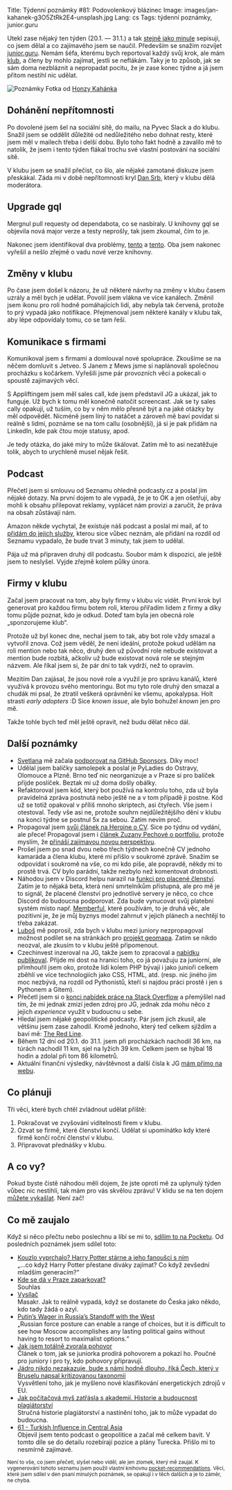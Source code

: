 Title: Týdenní poznámky #81: Podovolenkový blázinec
Image: images/jan-kahanek-g3O5ZtRk2E4-unsplash.jpg
Lang: cs
Tags: týdenní poznámky, junior.guru


Utekl zase nějaký ten týden (20.1. — 31.1.) a tak [stejně jako minule]({filename}2022-01-19_tydenni-poznamky-80-spousteni-podcastu-a-psani-o-cv.md) sepisuji, co jsem dělal a co zajímavého jsem se naučil. Především se snažím rozvíjet [junior.guru](https://junior.guru/). Nemám šéfa, kterému bych reportoval každý svůj krok, ale mám [klub](https://junior.guru/club/), a členy by mohlo zajímat, jestli se neflákám. Taky je to způsob, jak se sám doma nezbláznit a nepropadat pocitu, že je zase konec týdne a já jsem přitom nestihl nic udělat.

![Poznámky]({static}/images/jan-kahanek-g3O5ZtRk2E4-unsplash.jpg)
Fotka od [Honzy Kahánka](https://unsplash.com/@honza_kahanek)


## Dohánění nepřítomnosti

Po dovolené jsem šel na sociální sítě, do mailu, na Pyvec Slack a do klubu. Snažil jsem se oddělit důležité od nedůležitého nebo dohnat resty, které jsem měl v mailech třeba i delší dobu. Bylo toho fakt hodně a zavalilo mě to natolik, že jsem i tento týden flákal trochu své vlastní postování na sociální sítě.

V klubu jsem se snažil přečíst, co šlo, ale nějaké zamotané diskuze jsem přeskákal. Záda mi v době nepřítomnosti kryl [Dan Srb](https://coreskill.tech/), který v klubu dělá moderátora.


## Upgrade gql

Mergnul pull requesty od dependabota, co se nasbíraly. U knihovny gql se objevila nová major verze a testy neprošly, tak jsem zkoumal, čím to je.

Nakonec jsem identifikoval dva problémy, [tento](https://github.com/graphql-python/gql/issues/290) a [tento](https://github.com/graphql-python/gql/issues/290#issuecomment-1022425154). Oba jsem nakonec vyřešil a nešlo zřejmě o vadu nové verze knihovny.


## Změny v klubu

Po čase jsem došel k názoru, že už některé návrhy na změny v klubu časem uzrály a měl bych je udělat. Povolil jsem vlákna ve více kanálech. Změnil jsem ikonu pro roli hodně pomáhajících lidí, aby nebyla tak červená, protože to prý vypadá jako notifikace. Přejmenoval jsem některé kanály v klubu tak, aby lépe odpovídaly tomu, co se tam řeší.


## Komunikace s firmami

Komunikoval jsem s firmami a domlouval nové spolupráce. Zkoušíme se na něčem domluvit s Jetveo. S Janem z Mews jsme si naplánovali společnou procházku s kočárkem. Vyřešili jsme pár provozních věcí a pokecali o spoustě zajímavých věcí.

S Appliftingem jsem měl sales call, kde jsem představil JG a ukázal, jak to funguje. Už bych k tomu měl konečně natočit screencast. Jak se ty sales cally opakují, už tuším, co by v něm mělo přesně být a na jaké otázky by měl odpovědět. Nicméně jsem líný to natáčet a zároveň mě baví povídat si reálně s lidmi, poznáme se na tom callu (osobnější), já si je pak přidám na LinkedIn, kde pak čtou moje statusy, apod.

Je tedy otázka, do jaké míry to může škálovat. Zatím mě to asi nezatěžuje tolik, abych to urychleně musel nějak řešit.


## Podcast

Přečetl jsem si smlouvu od Seznamu ohledně podcasty.cz a poslal jim nějaké dotazy. Na první dojem to ale vypadá, že je to OK a jen ošetřují, aby mohli k obsahu přilepovat reklamy, vyplácet nám provizi a zaručit, že práva na obsah zůstávají nám.

Amazon někde vychytal, že existuje náš podcast a poslal mi mail, ať to [přidám do jejich služby](https://podcasters.amazon.com/), kterou sice vůbec neznám, ale přidání na rozdíl od Seznamu vypadalo, že bude trvat 3 minuty, tak jsem to udělal.

Pája už má připraven druhý díl podcastu. Soubor mám k dispozici, ale ještě jsem to neslyšel. Vyjde zřejmě kolem půlky února.


## Firmy v klubu

Začal jsem pracovat na tom, aby byly firmy v klubu víc vidět. První krok byl generovat pro každou firmu botem roli, kterou přiřadím lidem z firmy a díky tomu půjde poznat, kdo je odkud. Doteď tam byla jen obecná role „sponzorujeme klub“.

Protože už byl konec dne, nechal jsem to tak, aby bot role vždy smazal a vytvořil znova. Což jsem věděl, že není ideální, protože pokud udělám na roli mention nebo tak něco, druhý den už původní role nebude existovat a mention bude rozbitá, ačkoliv už bude existovat nová role se stejným názvem. Ale říkal jsem si, že pár dní to tak vydrží, než to opravím.

Mezitím Dan zajásal, že jsou nové role a využil je pro správu kanálů, které využívá k provozu svého mentoringu. Bot mu tyto role druhý den smazal a chudák mi psal, že ztratil veškerá oprávnění ke všemu, apokalypsa. Holt strasti _early adopters_ :D Sice _known issue_, ale bylo bohužel _known_ jen pro mě.

Takže tohle bych teď měl ještě opravit, než budu dělat něco dál.


## Další poznámky

- [Svetlana](https://kompilator.cz/) mě začala [podporovat na GitHub Sponsors](https://github.com/sponsors/honzajavorek/). Díky moc!
- Udělal jsem balíčky samolepek a poslal je PyLadies do Ostravy, Olomouce a Plzně. Brno teď nic neorganizuje a v Praze si pro balíček přijde poslíček. Beztak mi už doma došly obálky.
- Refaktoroval jsem kód, který bot používá na kontrolu toho, zda už byla pravidelná zpráva postnutá nebo ještě ne a v tom případě ji postne. Kód už se totiž opakoval v příliš mnoho skriptech, asi čtyřech. Vše jsem i otestoval. Tedy vše asi ne, protože souhrn nejdůležitějšího dění v klubu na konci týdne se postnul 5x za sebou. Zatím nevím proč.
- Propagoval jsem [svůj článek na Heroine o CV](https://www.heroine.cz/zeny-it/7091-jak-si-napsat-dobre-cv-a-byt-videt-pri-hledani-prvni-prace-v-it). Sice po týdnu od vydání, ale přece! Propagoval jsem i [článek Zuzany Pechové o portfoliu](https://www.heroine.cz/zeny-it/7047-jak-si-vybudovat-portfolio-a-ukazat-co-uz-v-it-umite), protože myslím, že [přináší zajímavou novou perspektivu](https://twitter.com/honzajavorek/status/1486267371262291973).
- Prošel jsem po snad dvou nebo třech týdnech konečně CV jednoho kamaráda a člena klubu, které mi přišlo v soukromé zprávě. Snažím se odpovídat i soukromě na vše, co mi kdo píše, ale popravdě, někdy mi to prostě trvá. CV bylo parádní, takže nezbylo než komentovat drobnosti.
- Náhodou jsem v Discord helpu narazil na [funkci pro placené členství](https://support.discord.com/hc/en-us/articles/4415163187607-Premium-Memberships-for-Servers). Zatím je to nějaká beta, která není smrtelníkům přístupná, ale pro mě je to signál, že placené členství pro jednotlivé servery je něco, co chce Discord do budoucna podporovat. Zda bude vynucovat svůj platební systém místo např. [Memberful](https://memberful.com/), které používám, to je druhá věc, ale pozitivní je, že je můj byznys model zahrnut v jejich plánech a nechtějí to třeba zakázat.
- [Luboš](https://blog.zvestov.cz/) mě poprosil, zda bych v klubu mezi juniory nezpropagoval možnost podílet se na stránkách pro [projekt geomapa](https://geomapa.lounovicepodblanikem.cz/). Zatím se nikdo neozval, ale zkusím to v klubu ještě připomenout.
- Czechinvest inzeroval na JG, takže jsem to zpracoval a [nabídku publikoval](https://junior.guru/jobs/adbca516fcb8da745a785a98e74db6fd89f131506cce8d69434b6cbc/). Přijde mi dost na hranici toho, co já považuju za juniorní, ale přimhouřil jsem oko, protože lidi kolem PHP bývají i jako junioři celkem zběhlí ve více technologiích jako CSS, HTML, atd. (resp. nic jiného jim moc nezbývá, na rozdíl od Pythonistů, kteří si najdou práci prostě i jen s Pythonem a Gitem).
- Přečetl jsem si o [konci nabídek práce na Stack Overflow](https://meta.stackoverflow.com/questions/415293/sunsetting-jobs-developer-story) a přemýšlel nad tím, že mi jednak zmizí jeden zdroj pro JG, jednak zda mohu něco z jejich _experience_ využít v budoucnu u sebe.
- Hledal jsem nějaké geopolitické podcasty. Pár jsem jich zkusil, ale většinu jsem zase zahodil. Kromě jednoho, který teď celkem sjíždím a baví mě: [The Red Line](https://www.theredlinepodcast.com/).
- Během 12 dní od 20.1. do 31.1. jsem při procházkách nachodil 36 km, na túrách nachodil 11 km, sjel na lyžích 39 km. Celkem jsem se hýbal 18 hodin a zdolal při tom 86 kilometrů.
- Aktuální finanční výsledky, návštěvnost a další čísla k JG [mám přímo na webu](https://junior.guru/open/).


## Co plánuji

Tři věci, které bych chtěl zvládnout udělat příště:

1. Pokračovat ve zvyšování viditelnosti firem v klubu.
2. Ozvat se firmě, které členství končí. Udělat si upomínátko kdy které firmě končí roční členství v klubu.
3. Připravovat přednášky v klubu.


## A co vy?

Pokud byste čistě náhodou měli dojem, že jste oproti mě za uplynulý týden vůbec nic nestihli, tak mám pro vás skvělou zprávu! V klidu se na ten dojem [můžete vykašlat]({filename}2020-06-04_neni-to-zavod.md). Není zač!


## Co mě zaujalo

Když si něco přečtu nebo poslechnu a líbí se mi to, [sdílím to na Pocketu](https://getpocket.com/@honzajavorek). Od posledních poznámek jsem sdílel toto:

- [Kouzlo vyprchalo? Harry Potter stárne a jeho fanoušci s ním](https://www.seznamzpravy.cz/clanek/kultura-chlapec-ktery-prezil-slavi-vyroci-zaujme-harry-potter-i-dalsi-generaci-186033)<br>„…co když Harry Potter přestane diváky zajímat? Co když zevšední mladším generacím?“
- [Kde se dá v Praze zaparkovat?](https://www.youtube.com/watch?v=z8vz6GFZD1k)<br>Souhlas
- [Vysílač](https://overcast.fm/+lh3KU6i_U)<br>Masakr. Jak to reálně vypadá, když se dostanete do Česka jako někdo, kdo tady žádá o azyl.
- [Putin’s Wager in Russia’s Standoff with the West](https://warontherocks.com/2022/01/putins-wager-in-russias-standoff-with-the-west/)<br>„Russian force posture can enable a range of choices, but it is difficult to see how Moscow accomplishes any lasting political gains without having to resort to maximalist options.“
- [Jak jsem totálně zvorala pohovor](https://www.hanakonecna.cz/jak-jsem-totalne-zvorala-pohovor/)<br>Článek o tom, jak se juniorka prodírá pohovorem a pokazí ho. Poučné pro juniory i pro ty, kdo pohovory připravují.
- [Jádro nikdo nezakazuje, bude s námi hodně dlouho, říká Čech, který v Bruselu napsal kritizovanou taxonomii](https://archiv.hn.cz/c7-67024090-pp96p-98aa1daef1f2a59)<br>Vysvětlení toho, jak je myšleno nové klasifikování energetických zdrojů v EU.
- [Jak počítačová myš zatřásla s akademií. Historie a budoucnost plagiátorství](https://finmag.penize.cz/veda-a-technika/431771-jak-pocitacova-mys-zatrasla-s-akademii-historie-a-budoucnost-plagiatorstvi)<br>Stručná historie plagiátorství a nastínění toho, jak to může vypadat do budoucna.
- [61 - Turkish Influence in Central Asia](https://theredline.libsyn.com/61-turkish-influence-in-central-asia)<br>Objevil jsem tento podcast o geopolitice a začal mě celkem bavit. V tomto díle se do detailu rozebírají pozice a plány Turecka. Přišlo mi to nesmírně zajímavé.

<small>Není to vše, co jsem přečetl, slyšel nebo viděl, ale jen zlomek, který mě zaujal. K vygenerování tohoto seznamu jsem použil vlastní knihovnu <a href="https://pypi.org/project/pocket-recommendations/">pocket-recommendations</a>. Věci, které jsem sdílel v den psaní minulých poznámek, se opakují i v těch dalších a je to záměr, ne chyba.</small>

